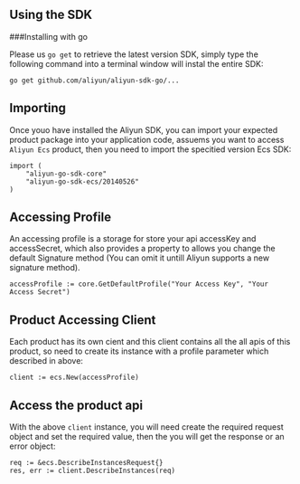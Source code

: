 ## Using the SDK
###Installing with go

Please us `go get` to retrieve the latest version SDK, simply type the following command into a terminal window will instal the entire SDK:
```
go get github.com/aliyun/aliyun-sdk-go/...
```

## Importing
Once youo have installed the Aliyun SDK, you can import your expected product package into your application code, assuems you want to access `Aliyun Ecs` product,  then you need to import the specitied version Ecs SDK:
```
import (
	"aliyun-go-sdk-core"
	"aliyun-go-sdk-ecs/20140526"
)
```

## Accessing Profile
An accessing profile is a storage for store your api accessKey and accessSecret, which also provides a property to allows you change the default Signature method (You can omit it untill Aliyun supports a new signature method).

```
accessProfile := core.GetDefaultProfile("Your Access Key", "Your Access Secret")
```

## Product Accessing Client
Each product has its own cient and this client contains all the all apis of this product, so need to create its instance with a profile parameter which described in above:
```
client := ecs.New(accessProfile)
```

## Access the product api
With the above `client` instance, you will need create the required request object and set the required value, then the you will get the response or an error object:
```
req := &ecs.DescribeInstancesRequest{}
res, err := client.DescribeInstances(req)
```
